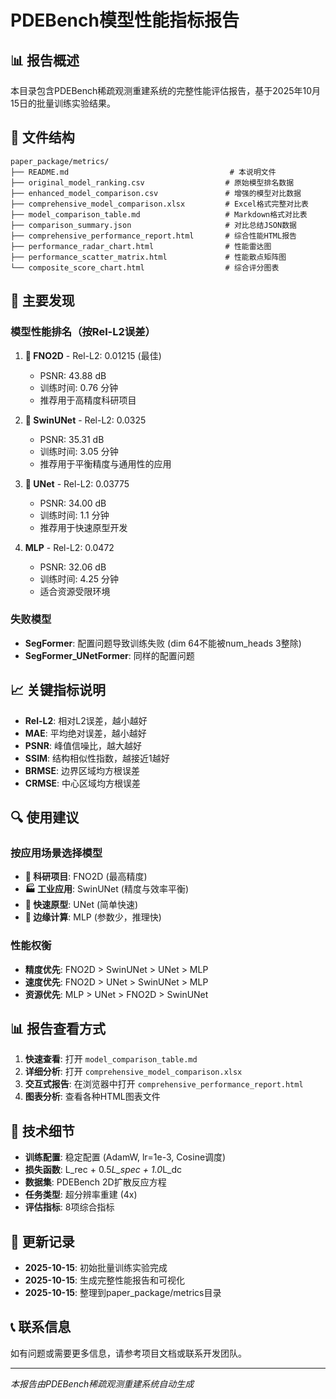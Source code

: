 # PDEBench模型性能指标报告

## 📊 报告概述

本目录包含PDEBench稀疏观测重建系统的完整性能评估报告，基于2025年10月15日的批量训练实验结果。

## 📁 文件结构

```
paper_package/metrics/
├── README.md                                    # 本说明文件
├── original_model_ranking.csv                  # 原始模型排名数据
├── enhanced_model_comparison.csv               # 增强的模型对比数据
├── comprehensive_model_comparison.xlsx         # Excel格式完整对比表
├── model_comparison_table.md                   # Markdown格式对比表
├── comparison_summary.json                     # 对比总结JSON数据
├── comprehensive_performance_report.html       # 综合性能HTML报告
├── performance_radar_chart.html                # 性能雷达图
├── performance_scatter_matrix.html             # 性能散点矩阵图
└── composite_score_chart.html                  # 综合评分图表
```

## 🎯 主要发现

### 模型性能排名（按Rel-L2误差）

1. **🥇 FNO2D** - Rel-L2: 0.01215 (最佳)
   - PSNR: 43.88 dB
   - 训练时间: 0.76 分钟
   - 推荐用于高精度科研项目

2. **🥈 SwinUNet** - Rel-L2: 0.0325
   - PSNR: 35.31 dB  
   - 训练时间: 3.05 分钟
   - 推荐用于平衡精度与通用性的应用

3. **🥉 UNet** - Rel-L2: 0.03775
   - PSNR: 34.00 dB
   - 训练时间: 1.1 分钟
   - 推荐用于快速原型开发

4. **MLP** - Rel-L2: 0.0472
   - PSNR: 32.06 dB
   - 训练时间: 4.25 分钟
   - 适合资源受限环境

### 失败模型

- **SegFormer**: 配置问题导致训练失败 (dim 64不能被num_heads 3整除)
- **SegFormer_UNetFormer**: 同样的配置问题

## 📈 关键指标说明

- **Rel-L2**: 相对L2误差，越小越好
- **MAE**: 平均绝对误差，越小越好  
- **PSNR**: 峰值信噪比，越大越好
- **SSIM**: 结构相似性指数，越接近1越好
- **BRMSE**: 边界区域均方根误差
- **CRMSE**: 中心区域均方根误差

## 🔍 使用建议

### 按应用场景选择模型

- **🔬 科研项目**: FNO2D (最高精度)
- **🏭 工业应用**: SwinUNet (精度与效率平衡)
- **🚀 快速原型**: UNet (简单快速)
- **📱 边缘计算**: MLP (参数少，推理快)

### 性能权衡

- **精度优先**: FNO2D > SwinUNet > UNet > MLP
- **速度优先**: FNO2D > UNet > SwinUNet > MLP
- **资源优先**: MLP > UNet > FNO2D > SwinUNet

## 📊 报告查看方式

1. **快速查看**: 打开 `model_comparison_table.md`
2. **详细分析**: 打开 `comprehensive_model_comparison.xlsx`
3. **交互式报告**: 在浏览器中打开 `comprehensive_performance_report.html`
4. **图表分析**: 查看各种HTML图表文件

## 🔧 技术细节

- **训练配置**: 稳定配置 (AdamW, lr=1e-3, Cosine调度)
- **损失函数**: L_rec + 0.5*L_spec + 1.0*L_dc
- **数据集**: PDEBench 2D扩散反应方程
- **任务类型**: 超分辨率重建 (4x)
- **评估指标**: 8项综合指标

## 📅 更新记录

- **2025-10-15**: 初始批量训练实验完成
- **2025-10-15**: 生成完整性能报告和可视化
- **2025-10-15**: 整理到paper_package/metrics目录

## 📞 联系信息

如有问题或需要更多信息，请参考项目文档或联系开发团队。

---

*本报告由PDEBench稀疏观测重建系统自动生成*